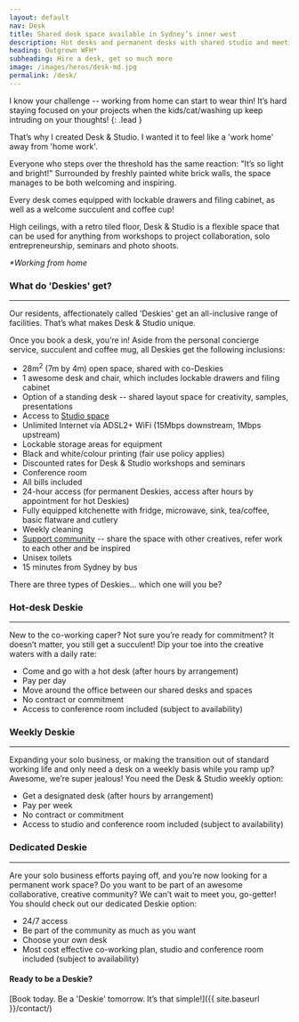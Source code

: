 ```yaml
---
layout: default
nav: Desk
title: Shared desk space available in Sydney’s inner west
description: Hot desks and permanent desks with shared studio and meeting facilities suitable for creatives, small business owners and freelancers. Phone (0438) 698 924.
heading: Outgrown WFH*
subheading: Hire a desk, get so much more
image: /images/heros/desk-md.jpg
permalink: /desk/
---
```


I know your challenge -- working from home can start to wear thin! It’s hard staying focused on your projects when the kids/cat/washing up keep intruding on your thoughts!
{: .lead }

That’s why I created Desk & Studio. I wanted it to feel like a 'work home' away from 'home work'.

Everyone who steps over the threshold has the same reaction: "It’s so light and bright!" Surrounded by freshly painted white brick walls, the space manages to be both welcoming and inspiring.

Every desk comes equipped with lockable drawers and filing cabinet, as well as a welcome succulent and coffee cup!

High ceilings, with a retro tiled floor, Desk & Studio is a flexible space that can be used for anything from workshops to project collaboration, solo entrepreneurship, seminars and photo shoots.

<dfn id="WFH">*Working from home</dfn>

### What do 'Deskies' get?

---

Our residents, affectionately called 'Deskies' get an all-inclusive range of facilities. That’s what makes Desk & Studio unique. 

Once you book a desk, you’re in! Aside from the personal concierge service, succulent and coffee mug, all Deskies get the following inclusions:

- 28m<sup>2</sup> (7m by 4m) open space, shared with co-Deskies
- 1 awesome desk and chair, which includes lockable drawers and filing cabinet
- Option of a standing desk -- shared layout space for creativity, samples, presentations
- Access to [Studio space](/studio/)
- Unlimited Internet via ADSL2+ WiFi (15Mbps downstream, 1Mbps upstream)
- Lockable storage areas for equipment
- Black and white/colour printing (fair use policy applies)
- Discounted rates for Desk & Studio workshops and seminars
- Conference room
- All bills included
- 24-hour access (for permanent Deskies, access after hours by appointment for hot Deskies)
- Fully equipped kitchenette with fridge, microwave, sink, tea/coffee, basic flatware and cutlery
- Weekly cleaning
- [Support community](/community/) -- share the space with other creatives, refer work to each other and be inspired
- Unisex toilets
- 15 minutes from Sydney by bus

There are three types of Deskies&hellip; which one will you be?

### Hot-desk Deskie

---

New to the co-working caper? Not sure you’re ready for commitment? It doesn’t matter, you still get a succulent! Dip your toe into the creative waters with a daily rate:

- Come and go with a hot desk (after hours by arrangement)
- Pay per day
- Move around the office between our shared desks and spaces
- No contract or commitment
- Access to conference room included (subject to availability)

### Weekly Deskie

---

Expanding your solo business, or making the transition out of standard working life and only need a desk on a weekly basis while you ramp up? Awesome, we’re super jealous! You need the Desk & Studio weekly option:

- Get a designated desk (after hours by arrangement)
- Pay per week
- No contract or commitment
- Access to studio and conference room included (subject to availability)

### Dedicated Deskie

---

Are your solo business efforts paying off, and you’re now looking for a permanent work space? Do you want to be part of an awesome collaborative, creative community? We can’t wait to meet you, go-getter! You should check out our dedicated Deskie option:

- 24/7 access
- Be part of the community as much as you want
- Choose your own desk
- Most cost effective co-working plan, studio and conference room included (subject to availability)

#### Ready to be a Deskie?

[Book today. Be a 'Deskie' tomorrow. It’s that simple!]({{ site.baseurl }}/contact/)

